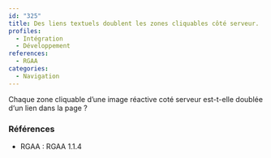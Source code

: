 ```yaml
---
id: "325"
title: Des liens textuels doublent les zones cliquables côté serveur.
profiles:
  - Intégration
  - Développement
references:
  - RGAA
categories:
  - Navigation
---
```


Chaque zone cliquable d’une image réactive coté serveur est-t-elle doublée d‘un lien dans la page ?

### Références

*   RGAA : RGAA 1.1.4


